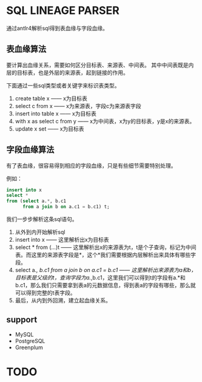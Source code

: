 # SQL LINEAGE PARSER

通过antlr4解析sql得到表血缘与字段血缘。

## 表血缘算法
要计算出血缘关系，需要如何区分目标表、来源表、中间表。 其中中间表既是内层的目标表，也是外层的来源表，起到链接的作用。

下面通过一些sql类型或者关键字来标识表类型。
1. create table x —— x为目标表 
2. select c from x —— x为来源表，字段c为来源表字段
3. insert into table x —— x为目标表
4. with x as select c from y —— x为中间表，x为y的目标表，y是x的来源表。
5. update x set —— x为目标表

## 字段血缘算法
有了表血缘，很容易得到相应的字段血缘，只是有些细节需要特别处理。 

例如：
```sql
insert into x
select *
from (select a.*, b.c1
      from a join b on a.c1 = b.c1) t;
```
我们一步步解析这条sql语句。
1. 从外到内开始解析sql
2. insert into x —— 这里解析出x为目标表
3. select * from (...)t —— 这里解析出x的来源表为t，t是个子查询，标记为中间表。而这里的来源表字段是*，这个*我们需要根据内层解析出来具体有哪些字段。 
4. select a.*, b.c1 from a join b on a.c1 = b.c1 —— 这里解析出来源表为a和b，目标表是父级的t，查询字段为a.*,b.c1，这里我们可以得到t的字段有a.*和b.c1，那么我们只需要拿到表a的元数据信息，得到表a的字段有哪些，那么就可以得到完整的t表字段。 
5. 最后，从内到外回溯，建立起血缘关系。

## support
- MySQL
- PostgreSQL
- Greenplum



# TODO
